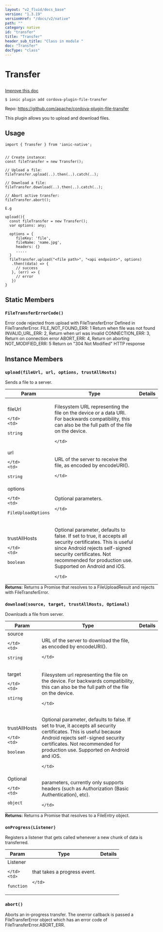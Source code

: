 ```yaml
---
layout: "v2_fluid/docs_base"
version: "1.3.19"
versionHref: "/docs/v2/native"
path: ""
category: native
id: "transfer"
title: "Transfer"
header_sub_title: "Class in module "
doc: "Transfer"
docType: "class"
---
```









<h1 class="api-title">

  
  Transfer
  

  

  

</h1>

<a class="improve-v2-docs" href="http://github.com/driftyco/ionic-native/edit/master/src/plugins/filetransfer.ts#L105">
  Improve this doc
</a>





<!-- decorators -->


<pre><code>$ ionic plugin add cordova-plugin-file-transfer</code></pre>
<p>Repo:
  <a href="https://github.com/apache/cordova-plugin-file-transfer">
    https://github.com/apache/cordova-plugin-file-transfer
  </a>
</p>

<!-- description -->

<p>This plugin allows you to upload and download files.</p>



<!-- @usage tag -->

<h2>Usage</h2>

<pre><code class="lang-typescript">import { Transfer } from &#39;ionic-native&#39;;


// Create instance:
const fileTransfer = new Transfer();

// Upload a file:
fileTransfer.upload(..).then(..).catch(..);

// Download a file:
fileTransfer.download(..).then(..).catch(..);

// Abort active transfer:
fileTransfer.abort();

E.g

upload(){
  const fileTransfer = new Transfer();
  var options: any;

  options = {
     fileKey: &#39;file&#39;,
     fileName: &#39;name.jpg&#39;,
     headers: {}
     ..... 
  }
  fileTransfer.upload(&quot;&lt;file path&gt;&quot;, &quot;&lt;api endpoint&gt;&quot;, options)
   .then((data) =&gt; {
     // success
   }, (err) =&gt; {
     // error
   })
}
</code></pre>




<!-- @property tags -->
<h2>Static Members</h2>
<div id="FileTransferErrorCode"></div>
<h3><code>FileTransferErrorCode()</code>
  
</h3>Error code rejected from upload with FileTransferError
Defined in FileTransferError.
     FILE_NOT_FOUND_ERR: 1   Return when file was not found
     INVALID_URL_ERR: 2,     Return when url was invalid
     CONNECTION_ERR: 3,      Return on connection error
     ABORT_ERR: 4,           Return on aborting
     NOT_MODIFIED_ERR: 5     Return on "304 Not Modified" HTTP response









<!-- methods on the class -->

<h2>Instance Members</h2>

<div id="upload"></div>

<h3>
  <code>upload(fileUrl,&nbsp;url,&nbsp;options,&nbsp;trustAllHosts)</code>
  

</h3>

Sends a file to a server.



<table class="table param-table" style="margin:0;">
  <thead>
  <tr>
    <th>Param</th>
    <th>Type</th>
    <th>Details</th>
  </tr>
  </thead>
  <tbody>
  
  <tr>
    <td>
      fileUrl
      
      
    </td>
    <td>
      
<code>string</code>
    </td>
    <td>
      <p>Filesystem URL representing the file on the device or a data URI. For backwards compatibility, this can also be the full path of the file on the device.</p>

      
    </td>
  </tr>
  
  <tr>
    <td>
      url
      
      
    </td>
    <td>
      
<code>string</code>
    </td>
    <td>
      <p>URL of the server to receive the file, as encoded by encodeURI().</p>

      
    </td>
  </tr>
  
  <tr>
    <td>
      options
      
      
    </td>
    <td>
      
<code>FileUploadOptions</code>
    </td>
    <td>
      <p>Optional parameters.</p>

      
    </td>
  </tr>
  
  <tr>
    <td>
      trustAllHosts
      
      
    </td>
    <td>
      
<code>boolean</code>
    </td>
    <td>
      <p>Optional parameter, defaults to false. If set to true, it accepts all security certificates. This is useful since Android rejects self-signed security certificates. Not recommended for production use. Supported on Android and iOS.</p>

      
    </td>
  </tr>
  
  </tbody>
</table>





<div class="return-value" markdown="1">
  <i class="icon ion-arrow-return-left"></i>
  <b>Returns:</b> 
 Returns a Promise that resolves to a FileUploadResult and rejects with FileTransferError.


</div>




<div id="download"></div>

<h3>
  <code>download(source,&nbsp;target,&nbsp;trustAllHosts,&nbsp;Optional)</code>
  

</h3>

Downloads a file from server.



<table class="table param-table" style="margin:0;">
  <thead>
  <tr>
    <th>Param</th>
    <th>Type</th>
    <th>Details</th>
  </tr>
  </thead>
  <tbody>
  
  <tr>
    <td>
      source
      
      
    </td>
    <td>
      
<code>string</code>
    </td>
    <td>
      <p>URL of the server to download the file, as encoded by encodeURI().</p>

      
    </td>
  </tr>
  
  <tr>
    <td>
      target
      
      
    </td>
    <td>
      
<code>stirng</code>
    </td>
    <td>
      <p>Filesystem url representing the file on the device. For backwards compatibility, this can also be the full path of the file on the device.</p>

      
    </td>
  </tr>
  
  <tr>
    <td>
      trustAllHosts
      
      
    </td>
    <td>
      
<code>boolean</code>
    </td>
    <td>
      <p>Optional parameter, defaults to false. If set to true, it accepts all security certificates. This is useful because Android rejects self-signed security certificates. Not recommended for production use. Supported on Android and iOS.</p>

      
    </td>
  </tr>
  
  <tr>
    <td>
      Optional
      
      
    </td>
    <td>
      
<code>object</code>
    </td>
    <td>
      <p>parameters, currently only supports headers (such as Authorization (Basic Authentication), etc).</p>

      
    </td>
  </tr>
  
  </tbody>
</table>





<div class="return-value" markdown="1">
  <i class="icon ion-arrow-return-left"></i>
  <b>Returns:</b> 
 Returns a Promise that resolves to a FileEntry object.


</div>




<div id="onProgress"></div>

<h3>
  <code>onProgress(Listener)</code>
  

</h3>

Registers a listener that gets called whenever a new chunk of data is transferred.


<table class="table param-table" style="margin:0;">
  <thead>
  <tr>
    <th>Param</th>
    <th>Type</th>
    <th>Details</th>
  </tr>
  </thead>
  <tbody>
  
  <tr>
    <td>
      Listener
      
      
    </td>
    <td>
      
<code>function</code>
    </td>
    <td>
      <p>that takes a progress event.</p>

      
    </td>
  </tr>
  
  </tbody>
</table>








<div id="abort"></div>

<h3>
  <code>abort()</code>
  

</h3>

Aborts an in-progress transfer. The onerror callback is passed a FileTransferError
object which has an error code of FileTransferError.ABORT_ERR.











<!-- related link --><!-- end content block -->


<!-- end body block -->

